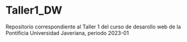 # Taller1_DW
Repositorio correspondiente al Taller 1 del curso de desarollo web de la Pontificia Universidad Javeriana, periodo 2023-01
